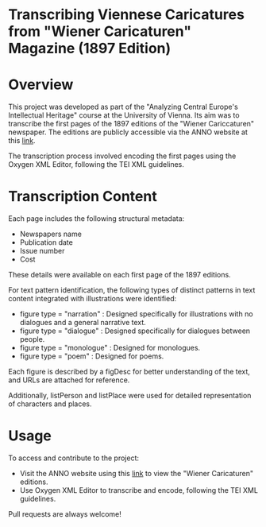 # Transcribing Viennese Caricatures from "Wiener Caricaturen" Magazine (1897 Edition)
# Overview
This project was developed as part of the "Analyzing Central Europe's Intellectual Heritage" course at the University of Vienna. Its aim was to transcribe the first pages of the 1897 editions of the "Wiener Cariccaturen" newspaper. 
The editions are publicly accessible via the ANNO website at this [link](https://anno.onb.ac.at/cgi-content/anno?aid=wcc&datum=1897&zoom=33). 

The transcription process involved encoding the first pages using the Oxygen XML Editor, following the TEI XML guidelines.

# Transcription Content

Each page includes the following structural metadata:
- Newspapers name
- Publication date
- Issue number
- Cost

These details were available on each first page of the 1897 editions.

For text pattern identification, the following types of distinct patterns in text content integrated with illustrations were identified:

- figure type = "narration" : Designed specifically for illustrations with no dialogues and a general narrative text. 
- figure type = "dialogue" : Designed specifically for dialogues between people.
- figure type = "monologue" : Designed for monologues.
- figure type = "poem" : Designed for poems.

Each figure is described by a figDesc for better understanding of the text, and URLs are attached for reference.

Additionally, listPerson and listPlace were used for detailed representation of characters and places.

# Usage 

To access and contribute to the project:

- Visit the ANNO website using this [link](https://anno.onb.ac.at/cgi-content/anno?aid=wcc&datum=1897&zoom=33) to view the "Wiener Caricaturen" editions. 
- Use Oxygen XML Editor to transcribe and encode, following the TEI XML guidelines.

Pull requests are always welcome!

